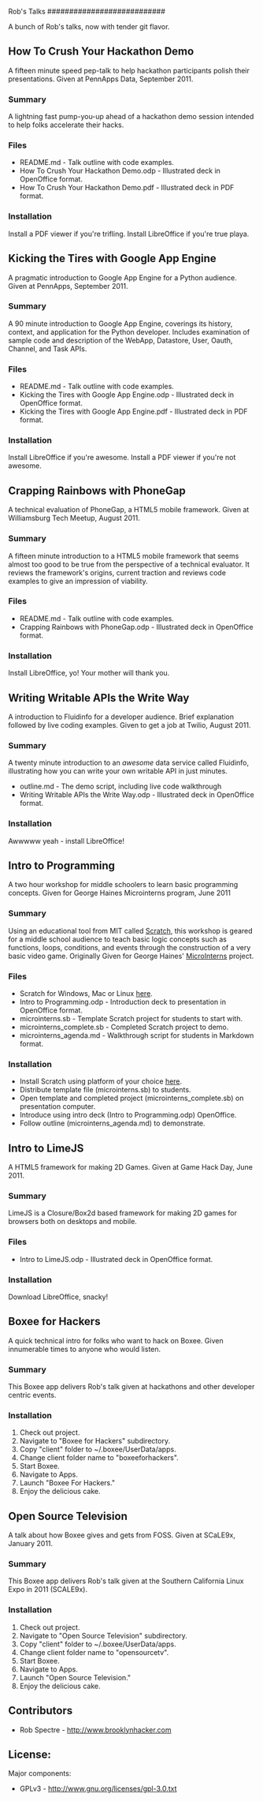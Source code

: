 Rob's Talks
###########################

A bunch of Rob's talks, now with tender git flavor.

How To Crush Your Hackathon Demo
--------------------------------

A fifteen minute speed pep-talk to help hackathon participants polish their presentations.
Given at PennApps Data, September 2011. 

### Summary

A lightning fast pump-you-up ahead of a hackathon demo session intended to help folks accelerate their hacks.

### Files

* README.md - Talk outline with code examples.
* How To Crush Your Hackathon Demo.odp - Illustrated deck in OpenOffice format.
* How To Crush Your Hackathon Demo.pdf - Illustrated deck in PDF format.

### Installation

Install a PDF viewer if you're trifling.
Install LibreOffice if you're true playa.



Kicking the Tires with Google App Engine
--------------------------------

A pragmatic introduction to Google App Engine for a Python audience.
Given at PennApps, September 2011.

### Summary

A 90 minute introduction to Google App Engine, coverings its history, context, and application for the Python developer.
Includes examination of sample code and description of the WebApp, Datastore, User, Oauth, Channel, and Task APIs.

### Files

* README.md - Talk outline with code examples.
* Kicking the Tires with Google App Engine.odp - Illustrated deck in OpenOffice format.
* Kicking the Tires with Google App Engine.pdf - Illustrated deck in PDF format.

### Installation

Install LibreOffice if you're awesome.
Install a PDF viewer if you're not awesome.


Crapping Rainbows with PhoneGap
--------------------------------

A technical evaluation of PhoneGap, a HTML5 mobile framework.
Given at Williamsburg Tech Meetup, August 2011.

### Summary

A fifteen minute introduction to a HTML5 mobile framework that seems almost too good to be true from the perspective of a technical evaluator.  It reviews the framework's
origins, current traction and reviews code examples to give an impression of viability.

### Files

* README.md - Talk outline with code examples.
* Crapping Rainbows with PhoneGap.odp - Illustrated deck in OpenOffice format.

### Installation

Install LibreOffice, yo!  Your mother will thank you.


Writing Writable APIs the Write Way
-----------------------------------

A introduction to Fluidinfo for a developer audience.  Brief explanation followed by live coding examples.
Given to get a job at Twilio, August 2011.

### Summary

A twenty minute introduction to an *awesome* data service called Fluidinfo, illustrating how you can write your own writable API in just minutes.

* outline.md - The demo script, including live code walkthrough
* Writing Writable APIs the Write Way.odp - Illustrated deck in OpenOffice format.

### Installation

Awwwww yeah - install LibreOffice!


Intro to Programming
---------------------------------------

A two hour workshop for middle schoolers to learn basic programming concepts.
Given for George Haines Microinterns program, June 2011

### Summary

Using an educational tool from MIT called [Scratch](http://scratch.mit.edu), this workshop is geared for a middle school audience to teach basic
logic concepts such as functions, loops, conditions, and events through the construction of a very basic video game.  Originally
Given for George Haines' [MicroInterns](http://twitter.com/#!/microinterns) project.

### Files

* Scratch for Windows, Mac or Linux [here](http://info.scratch.mit.edu/Scratch_1.4_Download).
* Intro to Programming.odp - Introduction deck to presentation in OpenOffice format.
* microinterns.sb - Template Scratch project for students to start with.
* microinterns_complete.sb - Completed Scratch project to demo.
* microinterns_agenda.md - Walkthrough script for students in Markdown format.

### Installation

* Install Scratch using platform of your choice [here](http://info.scratch.mit.edu/Scratch_1.4_Download).
* Distribute template file (microinterns.sb) to students.
* Open template and completed project (microinterns_complete.sb) on presentation computer.
* Introduce using intro deck (Intro to Programming.odp) OpenOffice.
* Follow outline (microinterns_agenda.md) to demonstrate.


Intro to LimeJS
--------------------------------

A HTML5 framework for making 2D Games.
Given at Game Hack Day, June 2011.

### Summary

LimeJS is a Closure/Box2d based framework for making 2D games for browsers both on desktops and mobile.

### Files

* Intro to LimeJS.odp - Illustrated deck in OpenOffice format.

### Installation

Download LibreOffice, snacky!



Boxee for Hackers
--------------------------------------

A quick technical intro for folks who want to hack on Boxee.
Given innumerable times to anyone who would listen.

### Summary

This Boxee app delivers Rob's talk given at hackathons and other developer centric events.

### Installation

<ol>
<li>Check out project.</li>
<li>Navigate to "Boxee for Hackers" subdirectory.</li>
<li>Copy "client" folder to ~/.boxee/UserData/apps.</li>
<li>Change client folder name to "boxeeforhackers".</lie>
<li>Start Boxee.</li>
<li>Navigate to Apps.</li>
<li>Launch "Boxee For Hackers."</li>
<li>Enjoy the delicious cake.</li>
</ol>


Open Source Television
--------------------------------------

A talk about how Boxee gives and gets from FOSS.
Given at SCaLE9x, January 2011.

### Summary

This Boxee app delivers Rob's talk given at the Southern California Linux Expo in 2011 (SCALE9x).


### Installation
<ol>
<li>Check out project.</li>
<li>Navigate to "Open Source Television" subdirectory.</li>
<li>Copy "client" folder to ~/.boxee/UserData/apps.</li>
<li>Change client folder name to "opensourcetv".</lie>
<li>Start Boxee.</li>
<li>Navigate to Apps.</li>
<li>Launch "Open Source Television."</li>
<li>Enjoy the delicious cake.</li>
</ol>


## Contributors
* Rob Spectre - http://www.brooklynhacker.com


## License:

Major components:
* GPLv3 - http://www.gnu.org/licenses/gpl-3.0.txt 